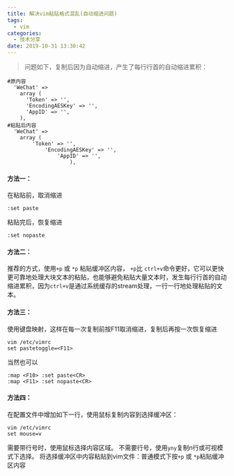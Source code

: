 ```yaml
---
title: 解决vim粘贴格式混乱(自动缩进问题)
tags:
  - vim
categories:
  - 技术分享
date: 2019-10-31 13:30:42
---
```


>  问题如下，复制后因为自动缩进，产生了每行行首的自动缩进累积：
```
#原内容  
  'WeChat' =>
    array (
      'Token' => '',
      'EncodingAESKey' => '',
      'AppID' => '',
    ),
#粘贴后内容             
  'WeChat' =>
    array (
        'Token' => '',
            'EncodingAESKey' => '',
                'AppID' => '',
                    ),
```

#### 方法一：

在粘贴前，取消缩进

```
:set paste
```

粘贴完后，恢复缩进

```
:set nopaste
```
<!-- more -->

#### 方法二：

推荐的方式，使用`+p` 或 `*p` 粘贴缓冲区内容， `+p`比 `ctrl+v`命令更好，它可以更快更可靠地处理大块文本的粘贴，也能够避免粘贴大量文本时，发生每行行首的自动缩进累积，因为`ctrl+v`是通过系统缓存的stream处理，一行一行地处理粘贴的文本。 

#### 方法三：

使用键盘映射，这样在每一次复制前按F11取消缩进，复制后再按一次恢复缩进

```
vim /etc/vimrc 
set pastetoggle=<F11>
```

当然也可以

```
:map <F10> :set paste<CR>
:map <F11> :set nopaste<CR>
```

#### 方法四：

在配置文件中增加如下一行，使用鼠标复制内容到选择缓冲区：
```
vim /etc/vimrc 
set mouse=v
```
需要带行号时，使用鼠标选择内容区域。
不需要行号，使用`yny`复制n行或可视模式下选择。
将选择缓冲区中内容粘贴到vim文件：普通模式下按`+p` 或 `*p`粘贴缓冲区内容




